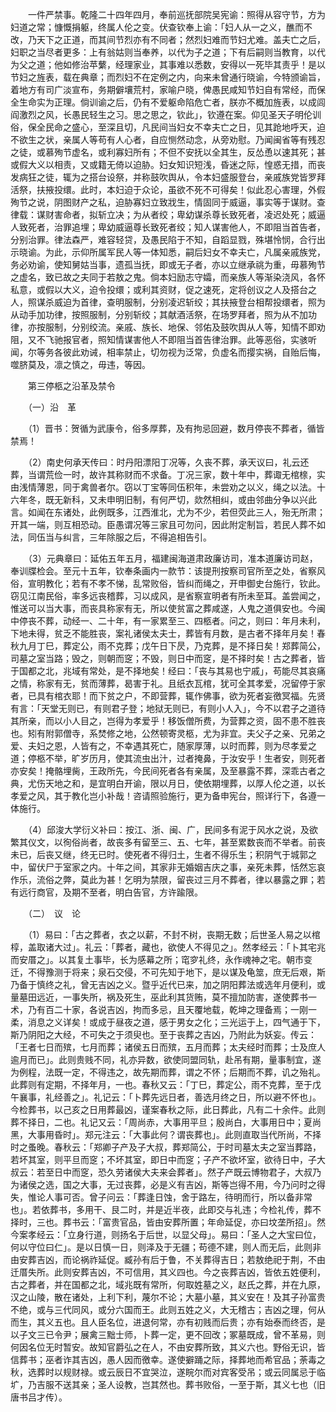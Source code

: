 <!-- { "loadSidebar": true } -->
　　一件严禁事。乾隆二十四年四月，奉前巡抚部院吴宪谕：照得从容守节，方为妇道之常；慷慨捐躯，终属人伦之变。伏查钦奉上谕：「妇人从一之义，醮而不改，乃天下之正道，而其间节烈亦有不同者；然烈妇难而节妇尤难。盖夫亡之后，妇职之当尽者更多：上有翁姑则当奉养，以代为子之道；下有后嗣则当教育，以代为父之道；他如修治苹蘩，经理家业，其事难以悉数，安得以一死毕其责乎！是以节妇之旌表，载在典章；而烈妇不在定例之内，向来未曾通行晓谕，今特颁谕旨，着地方有司广淡宣布，务期僻壤荒村，家喻户晓，俾愚民咸知节妇自有常经，而保全生命实为正理。倘训谕之后，仍有不爱躯命陷危亡者，朕亦不概加旌表，以成闾阎激烈之风，长愚民轻生之习。思之思之，钦此」，钦遵在案。仰见圣天子明伦训俗，保全民命之盛心，至深且切，凡民间当妇女不幸夫亡之日，见其跄地呼天，迫不欲生之状，亲属人等苟有人心者，自应恻然动念，从旁劝慰。乃闻闽省等有残忍之徒，或慕殉节虚名，或利寡妇所有；不但不安抚以全其生，反怂恿以速其死；甚或假大义以相责，又或籍无倚以迫胁。妇女知识短浅，昏迷之际，惶惑无措，而丧发病狂之徒，辄为之搭台设祭，并称鼓吹舆从，令本妇盛服登台，亲戚族党皆罗拜活祭，扶掖投缳。此时，本妇迫于众论，虽欲不死不可得矣！似此忍心害理，外假殉节之说，阴图财产之私，迫胁寡妇立致戕生，情固同于威逼，事实等于谋财。查律载：谋财害命者，拟斩立决；为从者绞；卑幼谋杀尊长致死者，凌迟处死；威逼人致死者，治罪追埋；卑幼威逼尊长致死者绞；知人谋害他人，不即阻当首告者，分别治罪。律法森严，难容轻贷，及愚民陷于不知，自蹈显戮，殊堪怜悯，合行出示晓谕。为此，示仰所属军民人等一体知悉，嗣后妇女不幸夫亡，凡属亲戚族党，务必劝谕，使知舅姑当事，遗孤当抚，即或无子者，亦以立继承祧为重，毋慕殉节之虚名，致已故之夫同于若敖之鬼。倘本妇励志守孀，而亲族人等渐染浇风，各怀私意，或假以大义，迫令投缳；或利其资财，促之速死，定将创议之人及搭台之人，照谋杀威迫为首律，查明服制，分别凌迟斩绞；其扶掖登台相帮投缳者，照为从动手加功律，按照服制，分别斩绞；其献酒活祭，在场罗拜者，照为从不加功律，亦按服制，分别绞流。亲戚、族长、地保、邻佑及鼓吹舆从人等，知情不即劝阻，又不飞驰报官者，照知情谋害他人不即阻当首告律治罪。此等恶俗，实骇听闻，尔等务各彼此劝诫，相率禁止，切勿视为泛常，负虚名而撄实祸，自贻后悔，噬脐莫及，凛之慎之，毋违，等因。

　　第三停柩之沿革及禁令

　　（一）沿　革

　　（1）晋书：贺循为武康令，俗多厚葬，及有拘忌回避，数月停丧不葬者，循皆禁焉！

　　（2）南史何承天传曰：时丹阳漂阳丁况等，久丧不葬，承天议曰，礼云还葬，当谓荒俭一时，故许其称财而不求备。丁况三家，数十年中，葬诹无棺榇，实由浅情薄恩，同于禽兽者尔。窃以丁宝等同伍积年，未尝劝之以义，绳之以法。十六年冬，既无新科，又未申明旧制，有何严切，欻然相纠，或由邻曲分争以兴此言。如闻在东诸处，此例既多，江西淮北，尤为不少，若但荧此三人，殆无所肃；开其一端，则互相恐动。臣愚谓况等三家且可勿问，因此附定制旨，若民人葬不如法，同伍当与纠言，三年除服之后，不得追相告引。

　　（3）元典章曰：延佑五年五月，福建闽海道肃政廉访司，准本道廉访司赵，奉训牒检会。至元十五年，钦奉条画内一款节：该提刑按察司官所至之处，省察风俗，宣明教化；若有不孝不悌，乱常败俗，皆纠而绳之，开申御史台施行，钦此。窃见江南民俗，率多远丧稽葬，习以成风，是省察宣明者有所未至耳。盖尝闻之，惟送可以当大事，而丧具称家有无，所以使贫富之葬咸遂，人鬼之道俱安也。今闽中停丧不葬，动经一、二十年，有一家累至三、四柩者。问之，则曰：年月未利，下地未得，贫乏不能胜丧，案礼诸侯太夫士，葬皆有月数，是古者不择年月矣！春秋九月丁巳，葬定公，雨不克葬；戊午日下昃，乃克葬，是不择日矣！郑葬简公，司墓之室当路；毁之，则朝而窆；不毁，则日中而窆，是不择时矣！古之葬者，皆于国都之北，兆域有常处，是不择地矣！经曰：「丧与其易也宁戚」，苟能尽其哀痛之情，称家有无，贫而薄葬，曷害于礼。且纸衣瓦棺，犹可全其孝爱，况留停于家者，已具有棺衣耶！而下贫之户，不即营葬，辄作佛事，欲为死者妄徼冥福。先贤有言：「天堂无则已，有则君子登；地狱无则已，有则小人入」，今不以君子之道待其所亲，而以小人目之，岂得为孝爱乎！移饭僧所费，为营葬之资，固不患不胜丧也。矧有附郭僧寺，系焚修之地，公然顿寄灵柩，尤为非宜。夫父子之亲、兄弟之爱、夫妇之恩，人皆有之，不幸遇其死亡，随家厚薄，以时而葬，则为尽孝爱之道；停柩不举，旷岁历月，使其流虫出汁，过者掩鼻，于汝安乎！生者安，则死者亦安矣！掩骼埋胔，王政所先，今民间死者各有亲属，及至暴露不葬，深乖古者之典，尤伤天地之和，是宜明白开谕，限以月日，使依期埋葬，以厚人伦之道，以长孝爱之风，其于教化岂小补哉！咨请照验施行，更为备申宪台，照详行下，各遵一体施行。

　　（4）邱浚大学衍义补曰：按江、浙、闽、广，民间多有泥于风水之说，及欲繁其仪文，以徇俗尚者，故丧多有留至三、五、七年，甚至累数丧而不举者。前丧未已，后丧又继，终无已时。使死者不得归土，生者不得乐生；积阴气于城郭之中，留伏尸于室家之内。十年之间，其家非无婚姻吉庆之事，亲死未葬，恬然忘哀作乐，流俗之弊，莫此为甚！乞明为禁限，留丧过三月不葬者，律以暴露之罪；若有远行商官，及期不至者，明白告官，方许踰限。

　　（二）　议　论

　　（1）易曰：「古之葬者，衣之以薪，不封不树，丧期无数；后世圣人易之以棺椁，盖取诸大过」。礼云：「葬者，藏也，欲使人不得见之」。然孝经云：「卜其宅兆而安厝之」。以其复土事毕，长为感幕之所；窀穸礼终，永作魂神之宅。朝市变迁，不得豫测于将来；泉石交侵，不可先知于地下，是以谋及龟筮，庶无后艰，斯乃备于慎终之礼，曾无吉凶之义。暨乎近代已来，加之阴阳葬法或选年月便利，或量墓田远近，一事失所，祸及死生，巫此利其货贿，莫不擅加防害，遂使葬书一术，乃有百二十家，各说吉凶，拘而多忌，且天覆地载，乾坤之理备焉；一刚一柔，消息之义详矣！或成于昼夜之道，感于男女之化；三光运于上，四气通于下，斯乃阴阳之大经，不可失之于须臾也。至于丧葬之吉凶，乃附此为妖妄。传云：「王者七日而殡，七月而葬；诸侯五日而殡，五月而葬；太夫经时而葬；士及庶人逾月而已」。此则贵贱不同，礼亦异数，欲使同盟同轨，赴吊有期，量事制宜，遂为例程，法既一定，不得违之，故先期而葬，谓之不怀；后期而不葬，讥之殆礼。此葬则有定期，不择年月，一也。春秋又云：「丁巳，葬定公，雨不克葬，至于戊午襄事，礼经善之」。礼记云：「卜葬先远日者，善选月终之日，所以避不怀也」。今检葬书，以己亥之日用葬最凶，谨案春秋之际，此日葬此，凡有二十余件。此则葬不择日，二也。礼记又云：「周尚赤，大事用平旦；殷尚白，大事用日中；夏尚黑，大事用昏时」。郑元注云：「大事此何？谓丧葬也」。此则直取当代所尚，不择时之蚤晚。春秋云：「郑卿子产及子大叔，葬郑简公，于时司墓太夫之室当葬路，若坏其室，则平旦而窆；不坏其室，即日中而窆；子产不欲坏室，欲待日中，子大叔云：若至日中而窆，恐久劳诸侯大夫来会葬者」。然子产既云博物君子，大叔乃为诸侯之选，国之大事，无过丧葬，必是义有吉凶，斯等岂得不用，今乃问时之得失，惟论人事可否。曾子问云：「葬逢日蚀，舍于路左，待明而行，所以备非常也」。若依葬书，多用干、艮二时，并是近半夜，此即交与礼违；今检礼传，葬不择时，三也。葬书云：「富贵官品，皆由安葬所置；年命延促，亦曰坟垄所招」。然今案孝经云：「立身行道，则扬名于后世，以显父母」。易曰：「圣人之大宝曰位，何以守位曰仁」。是以日慎一日，则泽及于无疆；苟德不建，则人而无后，此则非由安葬吉凶，而论祸祚延促。臧孙有后于鲁，不关葬得吉日；若敖绝祀于荆，不由迁厝失所。此则安葬吉凶，不可信用，其义四也。今之丧葬吉凶，皆依五姓便利，古之葬者，并在国都之北，域兆既有常所，何取姓墓之义，赵氏之葬，并在九原，汉之山陵，散在诸处，上利下利，蔑尔不论；大墓小墓，其义安在！及其子孙富贵不绝，或与三代同风，或分六国而王。此则五姓之义，大无稽古；吉凶之理，何从而生，其义五也。且人臣名位，进退何常，亦有初贱而后贵；亦有始泰而终否，是以子文三已令尹；展禽三黜士师，卜葬一定，更不回改；冢墓既成，曾不革易，则何因名位无时暂安。故知官爵弘之在人，不由安葬所致，其义六也。野俗无识，皆信葬书；巫者诈其吉凶，愚人因而徼幸。遂使擗踊之际，择葬地而希官品；荼毒之秋，选葬时以规财禄。或云辰日不宜哭泣，遂睆尔而对宾客受吊；或云同属忌于临圹，乃吉服不送其亲；圣人设教，岂其然也。葬书败俗，一至于斯，其义七也（旧唐书吕才传）。


